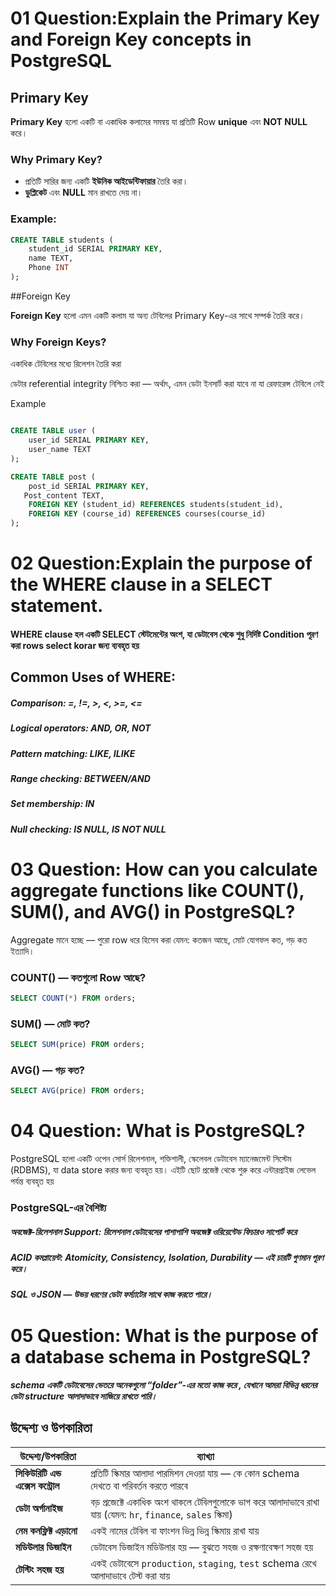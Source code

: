 # 01 Question:Explain the Primary Key and Foreign Key concepts in PostgreSQL


## Primary Key

**Primary Key** হলো একটি বা একাধিক কলামের সমন্বয় যা প্রতিটি Row **unique** এবং **NOT NULL** করে।

### Why Primary Key?

- প্রতিটি সারির জন্য একটি **ইউনিক আইডেন্টিফায়ার** তৈরি করা।
- **ডুপ্লিকেট** এবং **NULL** মান রাখতে দেয় না।

###  Example:

```sql
CREATE TABLE students (
    student_id SERIAL PRIMARY KEY,
    name TEXT,
    Phone INT
);

```
##Foreign Key

**Foreign Key** হলো এমন একটি কলাম  যা অন্য টেবিলের Primary Key-এর সাথে সম্পর্ক তৈরি করে।

### Why Foreign Keys?

একাধিক টেবিলের মধ্যে রিলেশন তৈরি করা


ডেটার referential integrity নিশ্চিত করা — অর্থাৎ, এমন ডেটা ইনসার্ট করা যাবে না যা রেফারেন্স টেবিলে নেই


Example

```sql

CREATE TABLE user (
    user_id SERIAL PRIMARY KEY,
    user_name TEXT
);

CREATE TABLE post (
    post_id SERIAL PRIMARY KEY,
   Post_content TEXT,
    FOREIGN KEY (student_id) REFERENCES students(student_id),
    FOREIGN KEY (course_id) REFERENCES courses(course_id)
);
```


# 02 Question:Explain the purpose of the WHERE clause in a SELECT statement.
#### WHERE clause হল একটি SELECT স্টেটমেন্টের অংশ, যা ডেটাবেস থেকে শুধু নির্দিষ্ট  Condition  পূরণ করা rows  select  korar জন্য ব্যবহৃত হয়


 ## Common Uses of WHERE:
##### Comparison: =, !=, >, <, >=, <=


##### Logical operators: AND, OR, NOT


##### Pattern matching: LIKE, ILIKE


##### Range checking: BETWEEN/AND


##### Set membership: IN


##### Null checking: IS NULL, IS NOT NULL


# 03 Question: How can you calculate aggregate functions like COUNT(), SUM(), and AVG() in PostgreSQL?

Aggregate মানে হচ্ছে — পুরো row ধরে হিসেব করা যেমন: কতজন আছে, মোট যোগফল কত, গড় কত ইত্যাদি।

### COUNT() — কতগুলো Row আছে?

```sql 
SELECT COUNT(*) FROM orders;
 ``` 


### SUM() — মোট কত?

```sql 
SELECT SUM(price) FROM orders;
```



### AVG() — গড় কত?
```sql 
SELECT AVG(price) FROM orders;
 ```

# 04 Question: What is PostgreSQL?
PostgreSQL হলো একটি ওপেন সোর্স রিলেশনাল, শক্তিশালী, স্কেলেবল ডেটাবেস ম্যানেজমেন্ট সিস্টেম (RDBMS), যা data store করার জন্য ব্যবহৃত হয়। এইটি ছোট প্রজেক্ট থেকে শুরু করে এন্টারপ্রাইজ লেভেল পর্যন্ত ব্যবহৃত হয়

### PostgreSQL-এর বৈশিষ্ট্য
#####  অবজেক্ট-রিলেশনাল Support: রিলেশনাল ডেটাবেসের পাশাপাশি অবজেক্ট ওরিয়েন্টেড ফিচারও সাপোর্ট করে
##### ACID কমপ্লায়েন্ট: Atomicity, Consistency, Isolation, Durability — এই চারটি গুণমান পূরণ করে।
##### SQL ও JSON — উভয় ধরণের ডেটা ফর্ম্যাটের সাথে কাজ করতে পারে।

# 05 Question: What is the purpose of a database schema in PostgreSQL?

##### schema একটি ডেটাবেসের ভেতরে অনেকগুলো “folder”-এর মতো কাজ করে , যেখানে আমরা বিভিন্ন ধরনের ডেটা structure আলাদাভাবে সাজিয়ে রাখতে পারি।

##  উদ্দেশ্য ও উপকারিতা

| উদ্দেশ্য/উপকারিতা                      | ব্যাখ্যা                                                                                                     |
| -------------------------------------- | ------------------------------------------------------------------------------------------------------------ |
|  **সিকিউরিটি এন্ড এক্সেস কন্ট্রোল** | প্রতিটি স্কিমার আলাদা পারমিশন দেওয়া যায় — কে কোন schema দেখতে বা পরিবর্তন করতে পারবে                         |
|  **ডেটা অর্গানাইজ**                 | বড় প্রজেক্টে একাধিক অংশ থাকলে টেবিলগুলোকে ভাগ করে আলাদাভাবে রাখা যায় (যেমন: `hr`, `finance`, `sales` স্কিমা) |
|  **নেম কনফ্লিক্ট এড়ানো**             | একই নামের টেবিল বা ফাংশন ভিন্ন ভিন্ন স্কিমায় রাখা যায়                                                        |
|  **মডিউলার ডিজাইন**                  | ডেটাবেস ডিজাইন মডিউলার হয় — বুঝতে সহজ ও রক্ষণাবেক্ষণ সহজ হয়                                                  |
|  **টেস্টিং সহজ হয়**                  | একই ডেটাবেসে `production`, `staging`, `test` schema রেখে আলাদাভাবে টেস্ট করা যায়                             |

